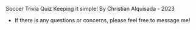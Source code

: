 Soccer Trivia Quiz
Keeping it simple!
By Christian Alquisada - 2023

- If there is any questions or concerns, please feel free to message me!